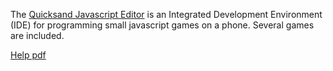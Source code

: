 The [Quicksand Javascript Editor](https://github.com/quicksandjavascript/editor/blob/main/quicksand.html) is an Integrated Development Environment (IDE) for programming small javascript games on a phone. Several games are included.

[Help pdf](https://github.com/quicksandjavascript/editor/blob/main/Help.pdf)

